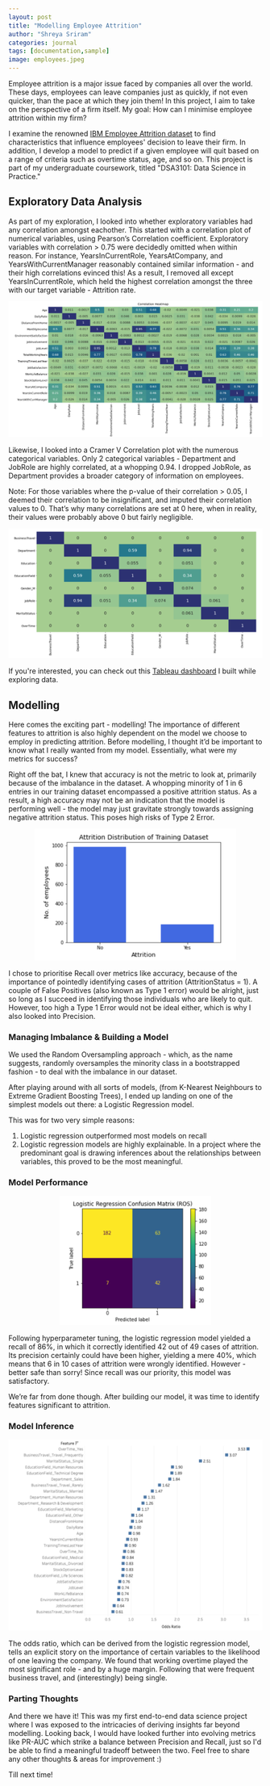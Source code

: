 ```yaml
---
layout: post
title: "Modelling Employee Attrition"
author: "Shreya Sriram"
categories: journal
tags: [documentation,sample]
image: employees.jpeg
---
```


Employee attrition is a major issue faced by companies all over the world. These days, employees can leave companies just as quickly, if not even quicker, than the pace at which they join them! In this project, I aim to take on the perspective of a firm itself. My goal: How can I minimise employee attrition within my firm?

I examine the renowned <a href="https://www.kaggle.com/datasets/pavansubhasht/ibm-hr-analytics-attrition-dataset">IBM Employee Attrition dataset</a>  to find characteristics that influence employees' decision to leave their firm. In addition, I develop a model to predict if a given employee will quit based on a range of criteria such as overtime status, age, and so on. This project is part of my undergraduate coursework, titled "DSA3101: Data Science in Practice."

## Exploratory Data Analysis

As part of my exploration, I looked into whether exploratory variables had any correlation amongst eachother. This started with a correlation plot of numerical variables, using Pearson’s Correlation coefficient. Exploratory variables with correlation > 0.75 were decidedly omitted when within reason. For instance, YearsInCurrentRole, YearsAtCompany, and YearsWithCurrentManager reasonably contained similar information - and their high correlations evinced this! As a result, I removed all except YearsInCurrentRole, which held the highest correlation amongst the three with our target variable - Attrition rate.

![Alt Text](/assets/img/pearsoncorr.png)

Likewise, I looked into a Cramer V Correlation plot with the numerous categorical variables. Only 2 categorical variables - Department and JobRole are highly correlated, at a whopping 0.94. I dropped JobRole, as Department provides a broader category of information on employees.

Note: For those variables where the p-value of their correlation > 0.05, I deemed their correlation to be insignificant, and imputed their correlation values to 0. That’s why many correlations are set at 0 here, when in reality, their values were probably above 0 but fairly negligible.

![Alt Text](/assets/img/cramerv.png)

If you're interested, you can check out this <a href="https://public.tableau.com/views/EDAonImportantFactorsofAttrition/Dashboard2?:language=en-US&:display_count=n&:origin=viz_share_link">Tableau dashboard</a> I built while exploring data.

## Modelling

Here comes the exciting part - modelling! The importance of different features to attrition is also highly dependent on the model we choose to employ in predicting attrition. Before modelling, I thought it’d be important to know what I really wanted from my model. Essentially, what were my metrics for success? 

Right off the bat, I knew that accuracy is not the metric to look at, primarily because of the imbalance in the dataset. A whopping minority of 1 in 6 entries in our training dataset encompassed a positive attrition status. As a result, a high accuracy may not be an indication that the model is performing well - the model may just gravitate strongly towards assigning negative attrition status. This poses high risks of Type 2 Error.

<div style="text-align: center;">
	
<img src="/assets/img/imbalance.png" alt="imbalance" width="400"/>

</div>

I chose to prioritise Recall over metrics like accuracy, because of the importance of pointedly identifying cases of attrition (AttritionStatus = 1). A couple of False Positives (also known as Type 1 error) would be alright, just so long as I succeed in identifying those individuals who are likely to quit. However, too high a Type 1 Error would not be ideal either, which is why I also looked into Precision.

### Managing Imbalance & Building a Model

We used the Random Oversampling approach - which, as the name suggests, randomly oversamples the minority class in a bootstrapped fashion - to deal with the imbalance in our dataset.
					
After playing around with all sorts of models, (from K-Nearest Neighbours to Extreme Gradient Boosting Trees), I ended up landing on one of the simplest models out there: a Logistic Regression model.

This was for two very simple reasons:
  1. Logistic regression outperformed most models on recall
  2. Logistic regression models are highly explainable. In a project where the predominant goal is drawing inferences about the relationships between variables, this proved to be the most meaningful.

### Model Performance

<div style="text-align: center;">
	
<img src="/assets/img/lr_cm.png" alt="cm" width="300"/>

</div>

Following hyperparameter tuning, the logistic regression model yielded a recall of 86%, in which it correctly identified 42 out of 49 cases of attrition. Its precision certainly could have been higher, yielding a mere 40%, which means that 6 in 10 cases of attrition were wrongly identified. However - better safe than sorry! Since recall was our priority, this model was satisfactory.

We’re far from done though. After building our model, it was time to identify features significant to attrition.

### Model Inference

![Alt Text](/assets/img/oddsratio.png)

The odds ratio, which can be derived from the logistic regression model, tells an explicit story on the importance of certain variables to the likelihood of one leaving the company. We found that working overtime played the most significant role - and by a huge margin. Following that were frequent business travel, and (interestingly) being single.

### Parting Thoughts

And there we have it! This was my first end-to-end data science project where I was exposed to the intricacies of deriving insights far beyond modelling. Looking back, I would have looked further into evolving metrics like PR-AUC which strike a balance between Precision and Recall, just so I'd be able to find a meaningful tradeoff between the two. Feel free to share any other thoughts & areas for improvement :)

Till next time!
